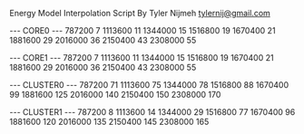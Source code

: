 Energy Model Interpolation Script
By Tyler Nijmeh <tylernij@gmail.com>

--- CORE0 ---
787200 7
1113600 11
1344000 15
1516800 19
1670400 21
1881600 29
2016000 36
2150400 43
2308000 55

--- CORE1 ---
787200 7
1113600 11
1344000 15
1516800 19
1670400 21
1881600 29
2016000 36
2150400 43
2308000 55

--- CLUSTER0 ---
787200 71
1113600 75
1344000 78
1516800 88
1670400 99
1881600 125
2016000 140
2150400 150
2308000 170

--- CLUSTER1 ---
787200 8
1113600 14
1344000 29
1516800 77
1670400 96
1881600 120
2016000 135
2150400 145
2308000 165

